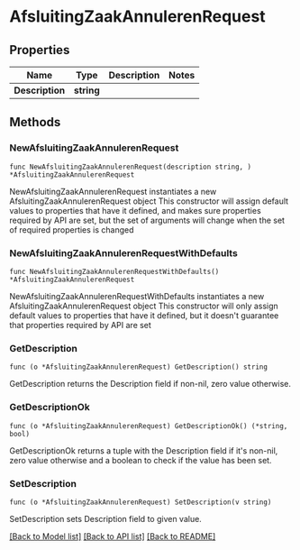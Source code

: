 # AfsluitingZaakAnnulerenRequest

## Properties

Name | Type | Description | Notes
------------ | ------------- | ------------- | -------------
**Description** | **string** |  | 

## Methods

### NewAfsluitingZaakAnnulerenRequest

`func NewAfsluitingZaakAnnulerenRequest(description string, ) *AfsluitingZaakAnnulerenRequest`

NewAfsluitingZaakAnnulerenRequest instantiates a new AfsluitingZaakAnnulerenRequest object
This constructor will assign default values to properties that have it defined,
and makes sure properties required by API are set, but the set of arguments
will change when the set of required properties is changed

### NewAfsluitingZaakAnnulerenRequestWithDefaults

`func NewAfsluitingZaakAnnulerenRequestWithDefaults() *AfsluitingZaakAnnulerenRequest`

NewAfsluitingZaakAnnulerenRequestWithDefaults instantiates a new AfsluitingZaakAnnulerenRequest object
This constructor will only assign default values to properties that have it defined,
but it doesn't guarantee that properties required by API are set

### GetDescription

`func (o *AfsluitingZaakAnnulerenRequest) GetDescription() string`

GetDescription returns the Description field if non-nil, zero value otherwise.

### GetDescriptionOk

`func (o *AfsluitingZaakAnnulerenRequest) GetDescriptionOk() (*string, bool)`

GetDescriptionOk returns a tuple with the Description field if it's non-nil, zero value otherwise
and a boolean to check if the value has been set.

### SetDescription

`func (o *AfsluitingZaakAnnulerenRequest) SetDescription(v string)`

SetDescription sets Description field to given value.



[[Back to Model list]](../README.md#documentation-for-models) [[Back to API list]](../README.md#documentation-for-api-endpoints) [[Back to README]](../README.md)


